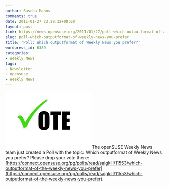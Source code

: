 ```yaml
---
author: Sascha Manns
comments: true
date: 2011-01-27 23:29:32+00:00
layout: post
link: https://news.opensuse.org/2011/01/27/poll-which-outputformat-of-weekly-news-you-prefer/
slug: poll-which-outputformat-of-weekly-news-you-prefer
title: 'Poll: Which outputformat of Weekly News you prefer?'
wordpress_id: 6389
categories:
- Weekly News
tags:
- Newsletter
- opensuse
- Weekly News
---
```


[![](/wp-content/uploads/2011/01/GreenVote.jpeg)](//news.opensuse.org/2011/01/27/poll-which-outputformat-of-weekly-news-you-prefer/greenvote/)The openSUSE Weekly News team just created a Poll with the topic: Which outputformat of Weekly News you prefer? Please drop your vote there: [https://connect.opensuse.org/pg/polls/read/saigkill/11553/which-outputformat-of-the-weekly-news-you-prefer](https://connect.opensuse.org/pg/polls/read/saigkill/11553/which-outputformat-of-the-weekly-news-you-prefer).
